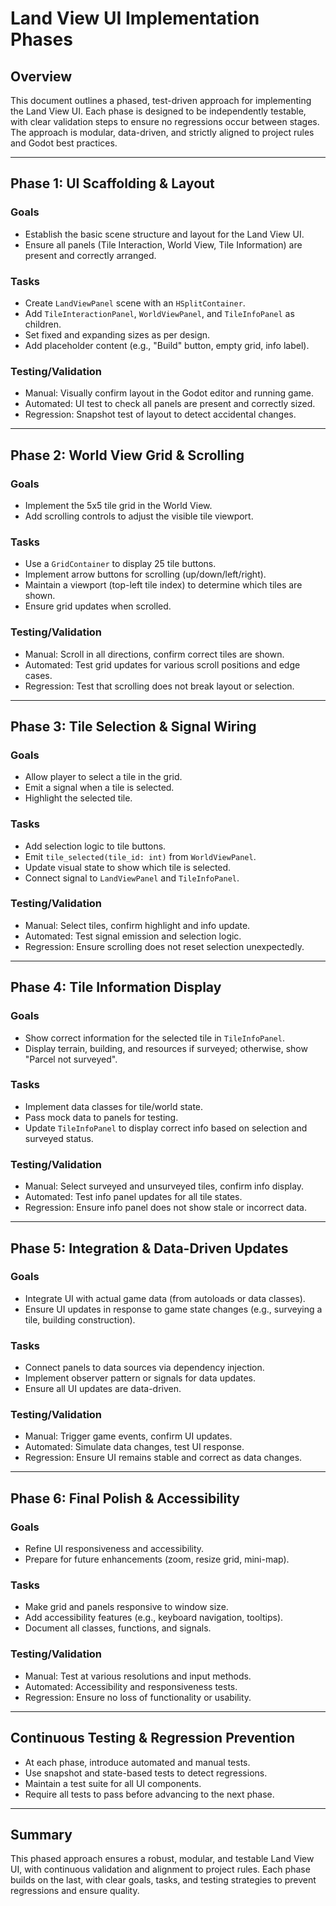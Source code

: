 # Land View UI Implementation Phases

## Overview
This document outlines a phased, test-driven approach for implementing the Land View UI. Each phase is designed to be independently testable, with clear validation steps to ensure no regressions occur between stages. The approach is modular, data-driven, and strictly aligned to project rules and Godot best practices.

---

## Phase 1: UI Scaffolding & Layout
### Goals
- Establish the basic scene structure and layout for the Land View UI.
- Ensure all panels (Tile Interaction, World View, Tile Information) are present and correctly arranged.

### Tasks
- Create `LandViewPanel` scene with an `HSplitContainer`.
- Add `TileInteractionPanel`, `WorldViewPanel`, and `TileInfoPanel` as children.
- Set fixed and expanding sizes as per design.
- Add placeholder content (e.g., "Build" button, empty grid, info label).

### Testing/Validation
- Manual: Visually confirm layout in the Godot editor and running game.
- Automated: UI test to check all panels are present and correctly sized.
- Regression: Snapshot test of layout to detect accidental changes.

---

## Phase 2: World View Grid & Scrolling
### Goals
- Implement the 5x5 tile grid in the World View.
- Add scrolling controls to adjust the visible tile viewport.

### Tasks
- Use a `GridContainer` to display 25 tile buttons.
- Implement arrow buttons for scrolling (up/down/left/right).
- Maintain a viewport (top-left tile index) to determine which tiles are shown.
- Ensure grid updates when scrolled.

### Testing/Validation
- Manual: Scroll in all directions, confirm correct tiles are shown.
- Automated: Test grid updates for various scroll positions and edge cases.
- Regression: Test that scrolling does not break layout or selection.

---

## Phase 3: Tile Selection & Signal Wiring
### Goals
- Allow player to select a tile in the grid.
- Emit a signal when a tile is selected.
- Highlight the selected tile.

### Tasks
- Add selection logic to tile buttons.
- Emit `tile_selected(tile_id: int)` from `WorldViewPanel`.
- Update visual state to show which tile is selected.
- Connect signal to `LandViewPanel` and `TileInfoPanel`.

### Testing/Validation
- Manual: Select tiles, confirm highlight and info update.
- Automated: Test signal emission and selection logic.
- Regression: Ensure scrolling does not reset selection unexpectedly.

---

## Phase 4: Tile Information Display
### Goals
- Show correct information for the selected tile in `TileInfoPanel`.
- Display terrain, building, and resources if surveyed; otherwise, show "Parcel not surveyed".

### Tasks
- Implement data classes for tile/world state.
- Pass mock data to panels for testing.
- Update `TileInfoPanel` to display correct info based on selection and surveyed status.

### Testing/Validation
- Manual: Select surveyed and unsurveyed tiles, confirm info display.
- Automated: Test info panel updates for all tile states.
- Regression: Ensure info panel does not show stale or incorrect data.

---

## Phase 5: Integration & Data-Driven Updates
### Goals
- Integrate UI with actual game data (from autoloads or data classes).
- Ensure UI updates in response to game state changes (e.g., surveying a tile, building construction).

### Tasks
- Connect panels to data sources via dependency injection.
- Implement observer pattern or signals for data updates.
- Ensure all UI updates are data-driven.

### Testing/Validation
- Manual: Trigger game events, confirm UI updates.
- Automated: Simulate data changes, test UI response.
- Regression: Ensure UI remains stable and correct as data changes.

---

## Phase 6: Final Polish & Accessibility
### Goals
- Refine UI responsiveness and accessibility.
- Prepare for future enhancements (zoom, resize grid, mini-map).

### Tasks
- Make grid and panels responsive to window size.
- Add accessibility features (e.g., keyboard navigation, tooltips).
- Document all classes, functions, and signals.

### Testing/Validation
- Manual: Test at various resolutions and input methods.
- Automated: Accessibility and responsiveness tests.
- Regression: Ensure no loss of functionality or usability.

---

## Continuous Testing & Regression Prevention
- At each phase, introduce automated and manual tests.
- Use snapshot and state-based tests to detect regressions.
- Maintain a test suite for all UI components.
- Require all tests to pass before advancing to the next phase.

---

## Summary
This phased approach ensures a robust, modular, and testable Land View UI, with continuous validation and alignment to project rules. Each phase builds on the last, with clear goals, tasks, and testing strategies to prevent regressions and ensure quality. 